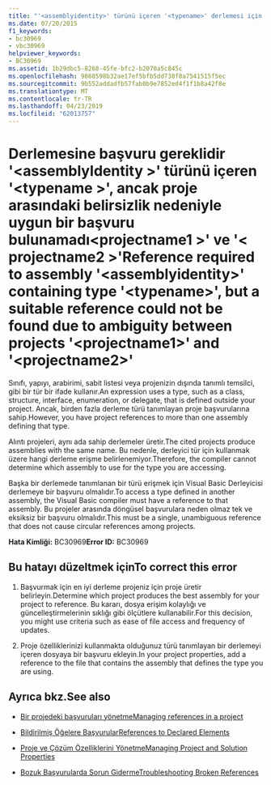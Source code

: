 ```yaml
---
title: "'<assemblyidentity>' türünü içeren '<typename>' derlemesi için başvuru gerekiyordu, ancak '<projectname1>' ile '<projectname2>' projeleri arasındaki belirsizlik nedeniyle uygun bir başvuru bulunamadı"
ms.date: 07/20/2015
f1_keywords:
- bc30969
- vbc30969
helpviewer_keywords:
- BC30969
ms.assetid: 1b29dbc5-8268-45fe-bfc2-b2070a5c845c
ms.openlocfilehash: 9868598b32ae17ef5bfb5dd738f8a7541515f5ec
ms.sourcegitcommit: 9b552addadfb57fab0b9e7852ed4f1f1b8a42f8e
ms.translationtype: MT
ms.contentlocale: tr-TR
ms.lasthandoff: 04/23/2019
ms.locfileid: "62013757"
---
```

# <a name="reference-required-to-assembly-assemblyidentity-containing-type-typename-but-a-suitable-reference-could-not-be-found-due-to-ambiguity-between-projects-projectname1-and-projectname2"></a><span data-ttu-id="fd8bd-102">Derlemesine başvuru gereklidir '\<assemblyIdentity >' türünü içeren '\<typename >', ancak proje arasındaki belirsizlik nedeniyle uygun bir başvuru bulunamadı\<projectname1 >' ve '\< projectname2 >'</span><span class="sxs-lookup"><span data-stu-id="fd8bd-102">Reference required to assembly '\<assemblyidentity>' containing type '\<typename>', but a suitable reference could not be found due to ambiguity between projects '\<projectname1>' and '\<projectname2>'</span></span>
<span data-ttu-id="fd8bd-103">Sınıfı, yapıyı, arabirimi, sabit listesi veya projenizin dışında tanımlı temsilci, gibi bir tür bir ifade kullanır.</span><span class="sxs-lookup"><span data-stu-id="fd8bd-103">An expression uses a type, such as a class, structure, interface, enumeration, or delegate, that is defined outside your project.</span></span> <span data-ttu-id="fd8bd-104">Ancak, birden fazla derleme türü tanımlayan proje başvurularına sahip.</span><span class="sxs-lookup"><span data-stu-id="fd8bd-104">However, you have project references to more than one assembly defining that type.</span></span>  
  
 <span data-ttu-id="fd8bd-105">Alıntı projeleri, aynı ada sahip derlemeler üretir.</span><span class="sxs-lookup"><span data-stu-id="fd8bd-105">The cited projects produce assemblies with the same name.</span></span> <span data-ttu-id="fd8bd-106">Bu nedenle, derleyici tür için kullanmak üzere hangi derleme erişme belirlenemiyor.</span><span class="sxs-lookup"><span data-stu-id="fd8bd-106">Therefore, the compiler cannot determine which assembly to use for the type you are accessing.</span></span>  
  
 <span data-ttu-id="fd8bd-107">Başka bir derlemede tanımlanan bir türü erişmek için Visual Basic Derleyicisi derlemeye bir başvuru olmalıdır.</span><span class="sxs-lookup"><span data-stu-id="fd8bd-107">To access a type defined in another assembly, the Visual Basic compiler must have a reference to that assembly.</span></span> <span data-ttu-id="fd8bd-108">Bu projeler arasında döngüsel başvurulara neden olmaz tek ve eksiksiz bir başvuru olmalıdır.</span><span class="sxs-lookup"><span data-stu-id="fd8bd-108">This must be a single, unambiguous reference that does not cause circular references among projects.</span></span>  
  
 <span data-ttu-id="fd8bd-109">**Hata Kimliği:** BC30969</span><span class="sxs-lookup"><span data-stu-id="fd8bd-109">**Error ID:** BC30969</span></span>  
  
## <a name="to-correct-this-error"></a><span data-ttu-id="fd8bd-110">Bu hatayı düzeltmek için</span><span class="sxs-lookup"><span data-stu-id="fd8bd-110">To correct this error</span></span>  
  
1. <span data-ttu-id="fd8bd-111">Başvurmak için en iyi derleme projeniz için proje üretir belirleyin.</span><span class="sxs-lookup"><span data-stu-id="fd8bd-111">Determine which project produces the best assembly for your project to reference.</span></span> <span data-ttu-id="fd8bd-112">Bu kararı, dosya erişim kolaylığı ve güncelleştirmelerinin sıklığı gibi ölçütlere kullanabilir.</span><span class="sxs-lookup"><span data-stu-id="fd8bd-112">For this decision, you might use criteria such as ease of file access and frequency of updates.</span></span>  
  
2. <span data-ttu-id="fd8bd-113">Proje özelliklerinizi kullanmakta olduğunuz türü tanımlayan bir derlemeyi içeren dosyaya bir başvuru ekleyin.</span><span class="sxs-lookup"><span data-stu-id="fd8bd-113">In your project properties, add a reference to the file that contains the assembly that defines the type you are using.</span></span>  
  
## <a name="see-also"></a><span data-ttu-id="fd8bd-114">Ayrıca bkz.</span><span class="sxs-lookup"><span data-stu-id="fd8bd-114">See also</span></span>

- [<span data-ttu-id="fd8bd-115">Bir projedeki başvuruları yönetme</span><span class="sxs-lookup"><span data-stu-id="fd8bd-115">Managing references in a project</span></span>](/visualstudio/ide/managing-references-in-a-project)
- [<span data-ttu-id="fd8bd-116">Bildirilmiş Öğelere Başvurular</span><span class="sxs-lookup"><span data-stu-id="fd8bd-116">References to Declared Elements</span></span>](../../../visual-basic/programming-guide/language-features/declared-elements/references-to-declared-elements.md)

- [<span data-ttu-id="fd8bd-117">Proje ve Çözüm Özelliklerini Yönetme</span><span class="sxs-lookup"><span data-stu-id="fd8bd-117">Managing Project and Solution Properties</span></span>](/visualstudio/ide/managing-project-and-solution-properties)
- [<span data-ttu-id="fd8bd-118">Bozuk Başvurularda Sorun Giderme</span><span class="sxs-lookup"><span data-stu-id="fd8bd-118">Troubleshooting Broken References</span></span>](/visualstudio/ide/troubleshooting-broken-references)

